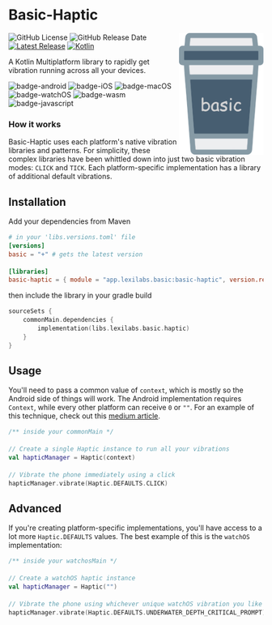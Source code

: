 # Basic-Haptic
<img src="images/logo-icon.svg" alt="basic" height="240" align="right"/> 

![GitHub License](https://img.shields.io/github/license/lexilabs-app/basic-haptic)
![GitHub Release Date](https://img.shields.io/github/release-date/Lexilabs-App/basic-haptic)
[![Latest Release](https://img.shields.io/maven-central/v/app.lexilabs.basic/basic-haptic?color=blue&label=latest)](https://central.sonatype.com/artifact/app.lexilabs.basic/basic-haptic)
[![Kotlin](https://img.shields.io/badge/Kotlin-2.1.20-7f52ff.svg?style=flat&logo=kotlin)](https://kotlinlang.org)

A Kotlin Multiplatform library to rapidly get vibration running across all your devices.

![badge-android](http://img.shields.io/badge/android-full_support-65c663.svg?style=flat)
![badge-iOS](http://img.shields.io/badge/iOS-full_support-65c663.svg?style=flat)
![badge-macOS](http://img.shields.io/badge/macOS-full_support-65c663.svg?style=flat)
![badge-watchOS](http://img.shields.io/badge/watchOS-full_support-65c663.svg?style=flat)
![badge-wasm](https://img.shields.io/badge/wasm-full_support-65c663.svg?style=flat)
![badge-javascript](https://img.shields.io/badge/javascript-full_support-65c663.svg?style=flat)

### How it works
Basic-Haptic uses each platform's native vibration libraries and patterns. For simplicity, these complex libraries have been whittled down into just two basic vibration modes: `CLICK` and `TICK`. Each platform-specific implementation has a library of additional default vibrations.

## Installation

Add your dependencies from Maven
```toml
# in your 'libs.versions.toml' file
[versions]
basic = "+" # gets the latest version

[libraries]
basic-haptic = { module = "app.lexilabs.basic:basic-haptic", version.ref = "basic"}
```

then include the library in your gradle build
```kotlin
sourceSets {
    commonMain.dependencies {
        implementation(libs.lexilabs.basic.haptic)
    }
}
```

## Usage
You'll need to pass a common value of  `context`, which is mostly so the Android side of things will work.
The Android implementation requires `Context`, while every other platform can receive `0` or `""`.
For an example of this technique, check out this [medium article](https://blog.hakz.app/contain-your-apps-memory-please-0c62819f8d7f).

```kotlin
/** inside your commonMain */

// Create a single Haptic instance to run all your vibrations
val hapticManager = Haptic(context)

// Vibrate the phone immediately using a click
hapticManager.vibrate(Haptic.DEFAULTS.CLICK)
```

## Advanced
If you're creating platform-specific implementations, you'll have access to a lot more `Haptic.DEFAULTS` values.
The best example of this is the `watchOS` implementation:
```kotlin
/** inside your watchosMain */

// Create a watchOS haptic instance
val hapticManager = Haptic("")

// Vibrate the phone using whichever unique watchOS vibration you like
hapticManager.vibrate(Haptic.DEFAULTS.UNDERWATER_DEPTH_CRITICAL_PROMPT)
```
